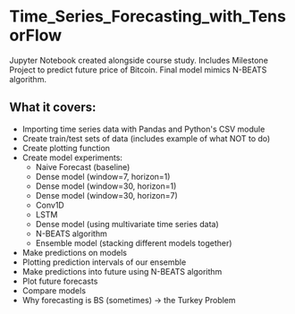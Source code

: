 # Time_Series_Forecasting_with_TensorFlow
Jupyter Notebook created alongside course study. Includes Milestone Project to predict future price of Bitcoin. Final model mimics N-BEATS algorithm.

## What it covers:
* Importing time series data with Pandas and Python's CSV module
* Create train/test sets of data (includes example of what NOT to do)
* Create plotting function
* Create model experiments:
  * Naive Forecast (baseline)
  * Dense model (window=7, horizon=1)
  * Dense model (window=30, horizon=1)
  * Dense model (window=30, horizon=7)
  * Conv1D
  * LSTM
  * Dense model (using multivariate time series data)
  * N-BEATS algorithm
  * Ensemble model (stacking different models together)
* Make predictions on models
* Plotting prediction intervals of our ensemble
* Make predictions into future using N-BEATS algorithm
* Plot future forecasts
* Compare models
* Why forecasting is BS (sometimes) -> the Turkey Problem
